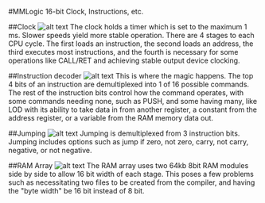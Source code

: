 #MMLogic 16-bit Clock, Instructions, etc.

##Clock 
![alt text][clock]
The clock holds a timer which is set to the maximum 1 ms. Slower speeds yield more stable operation.
There are 4 stages to each CPU cycle. The first loads an instruction, the second loads an address, the third executes most instructions, and the fourth is necessary for some operations like CALL/RET and achieving stable output device clocking.

##Instruction decoder
![alt text][instruction]
This is where the magic happens. The top 4 bits of an instruction are demultiplexed into 1 of 16 possible commands.
The rest of the instruction bits control how the command operates, with some commands needing none, such as PUSH, and some having many, like LOD with its ability to take data in from another register, a constant from the address register, or a variable from the RAM memory data out.

##Jumping
![alt text][jump]
Jumping is demultiplexed from 3 instruction bits. Jumping includes options such as jump if zero, not zero, carry, not carry, negative, or not negative.

##RAM Array
![alt text][ram]
The RAM array uses two 64kb 8bit RAM modules side by side to allow 16 bit width of each stage. 
This poses a few problems such as necessitating two files to be created from the compiler, and having the "byte width" be 16 bit instead of 8 bit.

[clock]: https://grexel.github.io/JCompiler/MML_16bit/Clock.jpg "Clock"
[instruction]: https://grexel.github.io/JCompiler/MML_16bit/Instructions.jpg "Instruction Decoder"
[jump]: https://grexel.github.io/JCompiler/MML_16bit/Jump.jpg "Jumping"
[ram]: https://grexel.github.io/JCompiler/MML_16bit/RAM/RAMArray.jpg "RAM"
